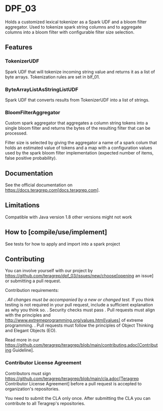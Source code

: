 # DPF_03

Holds a customized lexical tokenizer as a Spark UDF and a bloom filter aggregator.
Used to tokenize spark string columns and to aggregate columns into a bloom filter with configurable filter size selection.

## Features

### TokenizerUDF

Spark UDF that will tokenize incoming string value and returns it as a list of byte arrays.
Tokenization rules are set in blf_01.

### ByteArrayListAsStringListUDF

Spark UDF that converts results from TokenizerUDF into a list of strings.

### BloomFilterAggregator

Custom spark aggregator that aggregates a column string tokens into a single bloom filter and
returns the bytes of the resulting filter that can be processed.

Filter size is selected by giving the aggregator a name of a spark colum that holds an estimated value of tokens and a map 
with a configuration values used by the spark bloom filter implementation (expected number of items, false positive probability).


## Documentation

See the official documentation on https://docs.teragrep.com[docs.teragrep.com].

## Limitations

Compatible with Java version 1.8 other versions might not work

## How to [compile/use/implement]

See tests for how to apply and import into a spark project

## Contributing

You can involve yourself with our project by https://github.com/teragrep/dpf_03/issues/new/choose[opening an issue] or submitting a pull request. 

Contribution requirements:

. *All changes must be accompanied by a new or changed test.* If you think testing is not required in your pull request, include a sufficient explanation as why you think so.
. Security checks must pass
. Pull requests must align with the principles and http://www.extremeprogramming.org/values.html[values] of extreme programming.
. Pull requests must follow the principles of Object Thinking and Elegant Objects (EO).

Read more in our https://github.com/teragrep/teragrep/blob/main/contributing.adoc[Contributing Guideline].

### Contributor License Agreement

Contributors must sign https://github.com/teragrep/teragrep/blob/main/cla.adoc[Teragrep Contributor License Agreement] before a pull request is accepted to organization's repositories. 

You need to submit the CLA only once. After submitting the CLA you can contribute to all Teragrep's repositories. 
